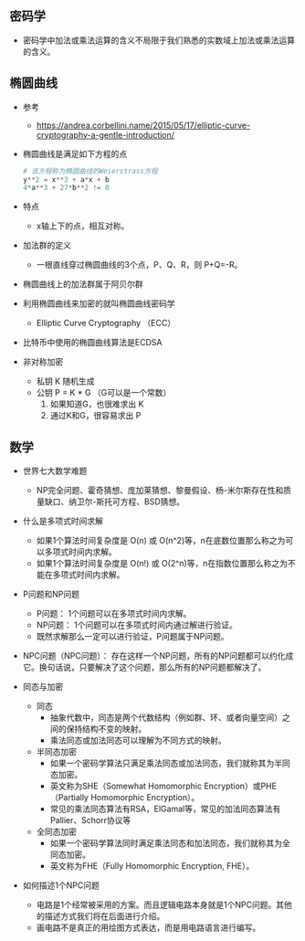 
## 密码学
- 密码学中加法或乘法运算的含义不局限于我们熟悉的实数域上加法或乘法运算的含义。

## 椭圆曲线
- 参考
    - https://andrea.corbellini.name/2015/05/17/elliptic-curve-cryptography-a-gentle-introduction/

- 椭圆曲线是满足如下方程的点
    ```python
    # 该方程称为椭圆曲线的Weierstrass方程
    y**2 = x**3 + a*x + b
    4*a**3 + 27*b**2 != 0
    ```

- 特点
    - x轴上下的点，相互对称。

- 加法群的定义
    - 一根直线穿过椭圆曲线的3个点，P、Q、R，则 P+Q=-R。

- 椭圆曲线上的加法群属于阿贝尔群

- 利用椭圆曲线来加密的就叫椭圆曲线密码学
    - Elliptic Curve Cryptography （ECC）

- 比特币中使用的椭圆曲线算法是ECDSA

- 非对称加密
    - 私钥 K 随机生成
    - 公钥 P = K * G （G可以是一个常数）
        1. 如果知道G，也很难求出 K
        2. 通过K和G，很容易求出 P


## 数学
- 世界七大数学难题
    - NP完全问题、霍奇猜想、庞加莱猜想、黎曼假设、杨-米尔斯存在性和质量缺口、纳卫尔-斯托可方程、BSD猜想。

- 什么是多项式时间求解
    - 如果1个算法时间复杂度是 O(n) 或 O(n^2)等，n在底数位置那么称之为可以多项式时间内求解。
    - 如果1个算法时间复杂度是 O(n!) 或 O(2^n)等，n在指数位置那么称之为不能在多项式时间内求解。

- P问题和NP问题
    - P问题： 1个问题可以在多项式时间内求解。
    - NP问题： 1个问题可以在多项式时间内通过解进行验证。
    - 既然求解那么一定可以进行验证，P问题属于NP问题。

- NPC问题（NPC问题）： 存在这样一个NP问题，所有的NP问题都可以约化成它。换句话说，只要解决了这个问题，那么所有的NP问题都解决了。

- 同态与加密
    - 同态
        - 抽象代数中，同态是两个代数结构（例如群、环、或者向量空间）之间的保持结构不变的映射。
        - 乘法同态或加法同态可以理解为不同方式的映射。
    - 半同态加密
        - 如果一个密码学算法只满足乘法同态或加法同态，我们就称其为半同态加密。
        - 英文称为SHE（Somewhat Homomorphic Encryption）或PHE（Partially Homomorphic Encryption）。
        - 常见的乘法同态算法有RSA，ElGamal等，常见的加法同态算法有Pallier、Schorr协议等
    - 全同态加密
        - 如果一个密码学算法同时满足乘法同态和加法同态，我们就称其为全同态加密。
        - 英文称为FHE（Fully Homomorphic Encryption, FHE）。

- 如何描述1个NPC问题
    - 电路是1个经常被采用的方案。而且逻辑电路本身就是1个NPC问题。其他的描述方式我们将在后面进行介绍。
    - 画电路不是真正的用绘图方式表达，而是用电路语言进行编写。
